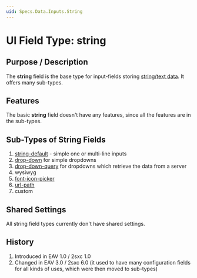 ```yaml
---
uid: Specs.Data.Inputs.String
---
```

# UI Field Type: string

## Purpose / Description
The **string** field is the base type for input-fields storing [string/text data](xref:Specs.Data.Type.String). It offers many sub-types.

## Features 
The basic **string** field doesn't have any features, since all the features are in the sub-types. 

## Sub-Types of String Fields

1. [string-default](xref:Specs.Data.Inputs.String-Default) - simple one or multi-line inputs
1. [drop-down](xref:Specs.Data.Inputs.String-Dropdown) for simple dropdowns
1. [drop-down-query](xref:Specs.Data.Inputs.String-Dropdown-Query) for dropdowns which retrieve the data from a server
1. wysiwyg
1. [font-icon-picker](xref:Specs.Data.Inputs.String-Font-Icon-Picker)
1. [url-path](xref:Specs.Data.Inputs.String-Url-Path)
1. custom

## Shared Settings
All string field types currently don't have shared settings. 

## History

1. Introduced in EAV 1.0 / 2sxc 1.0
2. Changed in EAV 3.0 / 2sxc 6.0 (it used to have many configuration fields for all kinds of uses, which were then moved to sub-types)
